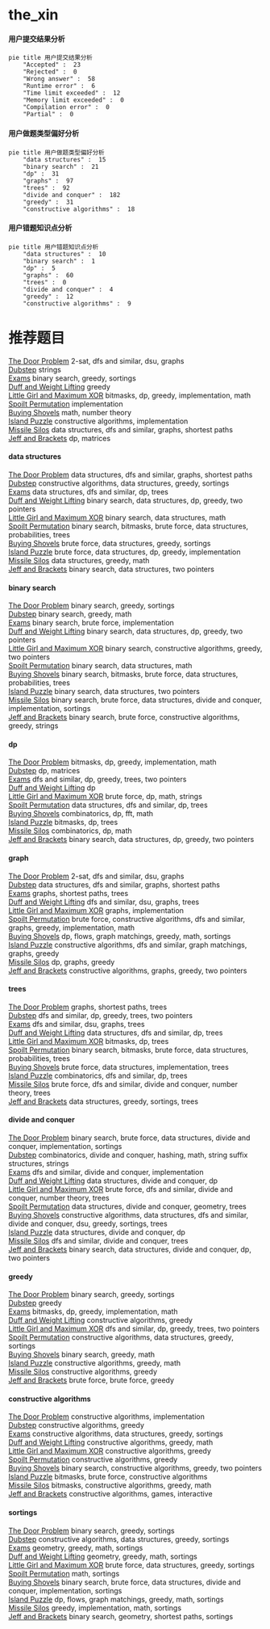 # the_xin
<!-- tabs:start -->
#### **用户提交结果分析**

```mermaid
pie title 用户提交结果分析
    "Accepted" :  23
    "Rejected" :  0
    "Wrong answer" :  58
    "Runtime error" :  6
    "Time limit exceeded" :  12
    "Memory limit exceeded" :  0
    "Compilation error" :  0
    "Partial" :  0
```
#### **用户做题类型偏好分析**

```mermaid
pie title 用户做题类型偏好分析
    "data structures" :  15
    "binary search" :  21
    "dp" :  31
    "graphs" :  97
    "trees" :  92
    "divide and conquer" :  182
    "greedy" :  31
    "constructive algorithms" :  18
```
#### **用户错题知识点分析**

```mermaid
pie title 用户错题知识点分析
    "data structures" :  10
    "binary search" :  1
    "dp" :  5
    "graphs" :  60
    "trees" :  0
    "divide and conquer" :  4
    "greedy" :  12
    "constructive algorithms" :  9
```
<!-- tabs:end -->
# 推荐题目
[The Door Problem](http://codeforces.com/problemset/problem/776/D)		2-sat,
                        dfs and similar,
                        dsu,
                        graphs		  
[Dubstep](http://codeforces.com/problemset/problem/208/A)		strings		  
[Exams](http://codeforces.com/problemset/problem/732/D)		binary search,
                        greedy,
                        sortings		  
[Duff and Weight Lifting](http://codeforces.com/problemset/problem/587/A)		greedy		  
[Little Girl and Maximum XOR](http://codeforces.com/problemset/problem/276/D)		bitmasks,
                        dp,
                        greedy,
                        implementation,
                        math		  
[Spoilt Permutation](http://codeforces.com/problemset/problem/56/B)		implementation		  
[Buying Shovels](http://codeforces.com/problemset/problem/1360/D)		math,
                        number theory		  
[Island Puzzle](http://codeforces.com/problemset/problem/634/A)		constructive algorithms,
                        implementation		  
[Missile Silos](http://codeforces.com/problemset/problem/144/D)		data structures,
                        dfs and similar,
                        graphs,
                        shortest paths		  
[Jeff and Brackets](http://codeforces.com/problemset/problem/351/C)		dp,
                        matrices		  
<!-- tabs:start -->
#### **data structures**
[The Door Problem](http://codeforces.com/problemset/problem/144/D)		data structures,
                        dfs and similar,
                        graphs,
                        shortest paths		  
[Dubstep](http://codeforces.com/problemset/problem/1438/B)		constructive algorithms,
                        data structures,
                        greedy,
                        sortings		  
[Exams](http://codeforces.com/problemset/problem/490/F)		data structures,
                        dfs and similar,
                        dp,
                        trees		  
[Duff and Weight Lifting](http://codeforces.com/problemset/problem/1492/C)		binary search,
                        data structures,
                        dp,
                        greedy,
                        two pointers		  
[Little Girl and Maximum XOR](http://codeforces.com/problemset/problem/1490/G)		binary search,
                        data structures,
                        math		  
[Spoilt Permutation](http://codeforces.com/problemset/problem/1479/D)		binary search,
                        bitmasks,
                        brute force,
                        data structures,
                        probabilities,
                        trees		  
[Buying Shovels](http://codeforces.com/problemset/problem/1497/A)		brute force,
                        data structures,
                        greedy,
                        sortings		  
[Island Puzzle](http://codeforces.com/problemset/problem/1491/C)		brute force,
                        data structures,
                        dp,
                        greedy,
                        implementation		  
[Missile Silos](http://codeforces.com/problemset/problem/1492/B)		data structures,
                        greedy,
                        math		  
[Jeff and Brackets](http://codeforces.com/problemset/problem/1436/E)		binary search,
                        data structures,
                        two pointers		  
#### **binary search**
[The Door Problem](http://codeforces.com/problemset/problem/732/D)		binary search,
                        greedy,
                        sortings		  
[Dubstep](https://codeforces.com/contest/1345/problem/F)		binary search,
                        greedy,
                        math		  
[Exams](http://codeforces.com/problemset/problem/1293/A)		binary search,
                        brute force,
                        implementation		  
[Duff and Weight Lifting](http://codeforces.com/problemset/problem/1492/C)		binary search,
                        data structures,
                        dp,
                        greedy,
                        two pointers		  
[Little Girl and Maximum XOR](http://codeforces.com/problemset/problem/1463/D)		binary search,
                        constructive algorithms,
                        greedy,
                        two pointers		  
[Spoilt Permutation](http://codeforces.com/problemset/problem/1490/G)		binary search,
                        data structures,
                        math		  
[Buying Shovels](http://codeforces.com/problemset/problem/1479/D)		binary search,
                        bitmasks,
                        brute force,
                        data structures,
                        probabilities,
                        trees		  
[Island Puzzle](http://codeforces.com/problemset/problem/1436/E)		binary search,
                        data structures,
                        two pointers		  
[Missile Silos](http://codeforces.com/problemset/problem/1461/D)		binary search,
                        brute force,
                        data structures,
                        divide and conquer,
                        implementation,
                        sortings		  
[Jeff and Brackets](http://codeforces.com/problemset/problem/1493/C)		binary search,
                        brute force,
                        constructive algorithms,
                        greedy,
                        strings		  
#### **dp**
[The Door Problem](http://codeforces.com/problemset/problem/276/D)		bitmasks,
                        dp,
                        greedy,
                        implementation,
                        math		  
[Dubstep](http://codeforces.com/problemset/problem/351/C)		dp,
                        matrices		  
[Exams](http://codeforces.com/problemset/problem/1381/D)		dfs and similar,
                        dp,
                        greedy,
                        trees,
                        two pointers		  
[Duff and Weight Lifting](http://codeforces.com/problemset/problem/730/J)		dp		  
[Little Girl and Maximum XOR](http://codeforces.com/problemset/problem/1307/C)		brute force,
                        dp,
                        math,
                        strings		  
[Spoilt Permutation](http://codeforces.com/problemset/problem/490/F)		data structures,
                        dfs and similar,
                        dp,
                        trees		  
[Buying Shovels](http://codeforces.com/problemset/problem/623/E)		combinatorics,
                        dp,
                        fft,
                        math		  
[Island Puzzle](http://codeforces.com/problemset/problem/1450/G)		bitmasks,
                        dp,
                        trees		  
[Missile Silos](http://codeforces.com/problemset/problem/285/E)		combinatorics,
                        dp,
                        math		  
[Jeff and Brackets](http://codeforces.com/problemset/problem/1492/C)		binary search,
                        data structures,
                        dp,
                        greedy,
                        two pointers		  
#### **graph**
[The Door Problem](http://codeforces.com/problemset/problem/776/D)		2-sat,
                        dfs and similar,
                        dsu,
                        graphs		  
[Dubstep](http://codeforces.com/problemset/problem/144/D)		data structures,
                        dfs and similar,
                        graphs,
                        shortest paths		  
[Exams](http://codeforces.com/problemset/problem/1051/F)		graphs,
                        shortest paths,
                        trees		  
[Duff and Weight Lifting](http://codeforces.com/problemset/problem/870/E)		dfs and similar,
                        dsu,
                        graphs,
                        trees		  
[Little Girl and Maximum XOR](http://codeforces.com/problemset/problem/1169/B)		graphs,
                        implementation		  
[Spoilt Permutation](http://codeforces.com/problemset/problem/1487/C)		brute force,
                        constructive algorithms,
                        dfs and similar,
                        graphs,
                        greedy,
                        implementation,
                        math		  
[Buying Shovels](http://codeforces.com/problemset/problem/1437/C)		dp,
                        flows,
                        graph matchings,
                        greedy,
                        math,
                        sortings		  
[Island Puzzle](http://codeforces.com/problemset/problem/1470/D)		constructive algorithms,
                        dfs and similar,
                        graph matchings,
                        graphs,
                        greedy		  
[Missile Silos](http://codeforces.com/problemset/problem/1476/C)		dp,
                        graphs,
                        greedy		  
[Jeff and Brackets](http://codeforces.com/problemset/problem/1304/D)		constructive algorithms,
                        graphs,
                        greedy,
                        two pointers		  
#### **trees**
[The Door Problem](http://codeforces.com/problemset/problem/1051/F)		graphs,
                        shortest paths,
                        trees		  
[Dubstep](http://codeforces.com/problemset/problem/1381/D)		dfs and similar,
                        dp,
                        greedy,
                        trees,
                        two pointers		  
[Exams](http://codeforces.com/problemset/problem/870/E)		dfs and similar,
                        dsu,
                        graphs,
                        trees		  
[Duff and Weight Lifting](http://codeforces.com/problemset/problem/490/F)		data structures,
                        dfs and similar,
                        dp,
                        trees		  
[Little Girl and Maximum XOR](http://codeforces.com/problemset/problem/1450/G)		bitmasks,
                        dp,
                        trees		  
[Spoilt Permutation](http://codeforces.com/problemset/problem/1479/D)		binary search,
                        bitmasks,
                        brute force,
                        data structures,
                        probabilities,
                        trees		  
[Buying Shovels](http://codeforces.com/problemset/problem/1511/C)		brute force,
                        data structures,
                        implementation,
                        trees		  
[Island Puzzle](http://codeforces.com/problemset/problem/1499/F)		combinatorics,
                        dfs and similar,
                        dp,
                        trees		  
[Missile Silos](http://codeforces.com/problemset/problem/1491/E)		brute force,
                        dfs and similar,
                        divide and conquer,
                        number theory,
                        trees		  
[Jeff and Brackets](http://codeforces.com/problemset/problem/1466/D)		data structures,
                        greedy,
                        sortings,
                        trees		  
#### **divide and conquer**
[The Door Problem](http://codeforces.com/problemset/problem/1461/D)		binary search,
                        brute force,
                        data structures,
                        divide and conquer,
                        implementation,
                        sortings		  
[Dubstep](http://codeforces.com/problemset/problem/1466/G)		combinatorics,
                        divide and conquer,
                        hashing,
                        math,
                        string suffix structures,
                        strings		  
[Exams](http://codeforces.com/problemset/problem/1490/D)		dfs and similar,
                        divide and conquer,
                        implementation		  
[Duff and Weight Lifting](https://codeforces.com/contest/1483/problem/C)		data structures,
                        divide and conquer,
                        dp		  
[Little Girl and Maximum XOR](http://codeforces.com/problemset/problem/1491/E)		brute force,
                        dfs and similar,
                        divide and conquer,
                        number theory,
                        trees		  
[Spoilt Permutation](http://codeforces.com/problemset/problem/1303/G)		data structures,
                        divide and conquer,
                        geometry,
                        trees		  
[Buying Shovels](http://codeforces.com/problemset/problem/1494/D)		constructive algorithms,
                        data structures,
                        dfs and similar,
                        divide and conquer,
                        dsu,
                        greedy,
                        sortings,
                        trees		  
[Island Puzzle](http://codeforces.com/problemset/problem/1482/E)		data structures,
                        divide and conquer,
                        dp		  
[Missile Silos](http://codeforces.com/problemset/problem/566/C)		dfs and similar,
                        divide and conquer,
                        trees		  
[Jeff and Brackets](http://codeforces.com/problemset/problem/1428/F)		binary search,
                        data structures,
                        divide and conquer,
                        dp,
                        two pointers		  
#### **greedy**
[The Door Problem](http://codeforces.com/problemset/problem/732/D)		binary search,
                        greedy,
                        sortings		  
[Dubstep](http://codeforces.com/problemset/problem/587/A)		greedy		  
[Exams](http://codeforces.com/problemset/problem/276/D)		bitmasks,
                        dp,
                        greedy,
                        implementation,
                        math		  
[Duff and Weight Lifting](http://codeforces.com/problemset/problem/605/A)		constructive algorithms,
                        greedy		  
[Little Girl and Maximum XOR](http://codeforces.com/problemset/problem/1381/D)		dfs and similar,
                        dp,
                        greedy,
                        trees,
                        two pointers		  
[Spoilt Permutation](http://codeforces.com/problemset/problem/1438/B)		constructive algorithms,
                        data structures,
                        greedy,
                        sortings		  
[Buying Shovels](https://codeforces.com/contest/1345/problem/F)		binary search,
                        greedy,
                        math		  
[Island Puzzle](https://codeforces.com/contest/805/problem/C)		constructive algorithms,
                        greedy,
                        math		  
[Missile Silos](https://codeforces.com/contest/298/problem/D)		constructive algorithms,
                        greedy		  
[Jeff and Brackets](http://codeforces.com/problemset/problem/1415/B)		brute force,
                        brute force,
                        greedy		  
#### **constructive algorithms**
[The Door Problem](http://codeforces.com/problemset/problem/634/A)		constructive algorithms,
                        implementation		  
[Dubstep](http://codeforces.com/problemset/problem/605/A)		constructive algorithms,
                        greedy		  
[Exams](http://codeforces.com/problemset/problem/1438/B)		constructive algorithms,
                        data structures,
                        greedy,
                        sortings		  
[Duff and Weight Lifting](https://codeforces.com/contest/805/problem/C)		constructive algorithms,
                        greedy,
                        math		  
[Little Girl and Maximum XOR](https://codeforces.com/contest/298/problem/D)		constructive algorithms,
                        greedy		  
[Spoilt Permutation](http://codeforces.com/problemset/problem/1493/A)		constructive algorithms,
                        greedy		  
[Buying Shovels](http://codeforces.com/problemset/problem/1463/D)		binary search,
                        constructive algorithms,
                        greedy,
                        two pointers		  
[Island Puzzle](https://codeforces.com/contest/1456/problem/B)		bitmasks,
                        brute force,
                        constructive algorithms		  
[Missile Silos](http://codeforces.com/problemset/problem/1492/D)		bitmasks,
                        constructive algorithms,
                        greedy,
                        math		  
[Jeff and Brackets](https://codeforces.com/contest/1504/problem/D)		constructive algorithms,
                        games,
                        interactive		  
#### **sortings**
[The Door Problem](http://codeforces.com/problemset/problem/732/D)		binary search,
                        greedy,
                        sortings		  
[Dubstep](http://codeforces.com/problemset/problem/1438/B)		constructive algorithms,
                        data structures,
                        greedy,
                        sortings		  
[Exams](https://codeforces.com/contest/1496/problem/C)		geometry,
                        greedy,
                        math,
                        sortings		  
[Duff and Weight Lifting](http://codeforces.com/problemset/problem/1495/A)		geometry,
                        greedy,
                        math,
                        sortings		  
[Little Girl and Maximum XOR](http://codeforces.com/problemset/problem/1497/A)		brute force,
                        data structures,
                        greedy,
                        sortings		  
[Spoilt Permutation](http://codeforces.com/problemset/problem/1427/A)		math,
                        sortings		  
[Buying Shovels](http://codeforces.com/problemset/problem/1461/D)		binary search,
                        brute force,
                        data structures,
                        divide and conquer,
                        implementation,
                        sortings		  
[Island Puzzle](http://codeforces.com/problemset/problem/1437/C)		dp,
                        flows,
                        graph matchings,
                        greedy,
                        math,
                        sortings		  
[Missile Silos](http://codeforces.com/problemset/problem/1473/A)		greedy,
                        implementation,
                        math,
                        sortings		  
[Jeff and Brackets](http://codeforces.com/problemset/problem/1486/B)		binary search,
                        geometry,
                        shortest paths,
                        sortings		  
<!-- tabs:end -->
